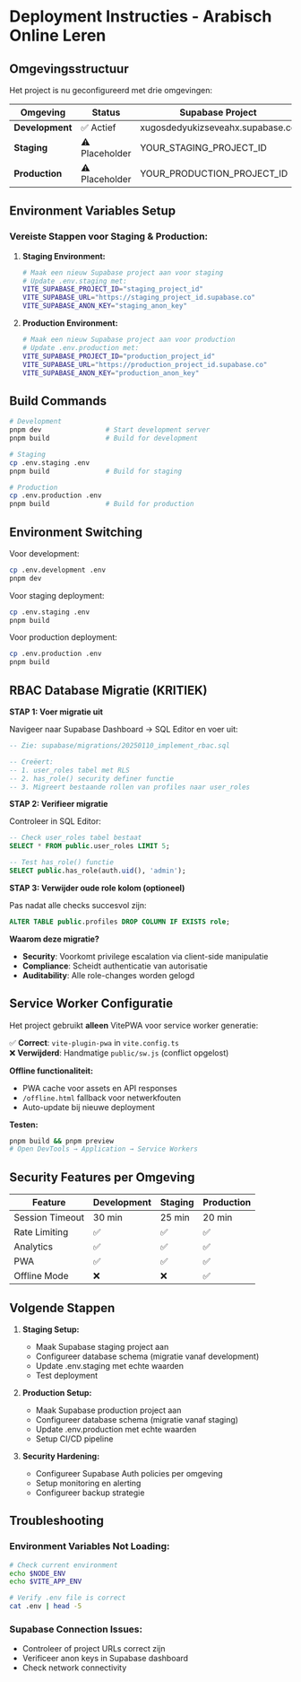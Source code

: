 # Deployment Instructies - Arabisch Online Leren

## Omgevingsstructuur

Het project is nu geconfigureerd met drie omgevingen:

| Omgeving | Status | Supabase Project | Configuratie File |
|----------|--------|------------------|-------------------|
| **Development** | ✅ Actief | xugosdedyukizseveahx.supabase.co | .env.development |
| **Staging** | ⚠️ Placeholder | YOUR_STAGING_PROJECT_ID | .env.staging |
| **Production** | ⚠️ Placeholder | YOUR_PRODUCTION_PROJECT_ID | .env.production |

## Environment Variables Setup

### Vereiste Stappen voor Staging & Production:

1. **Staging Environment:**
   ```bash
   # Maak een nieuw Supabase project aan voor staging
   # Update .env.staging met:
   VITE_SUPABASE_PROJECT_ID="staging_project_id"
   VITE_SUPABASE_URL="https://staging_project_id.supabase.co"
   VITE_SUPABASE_ANON_KEY="staging_anon_key"
   ```

2. **Production Environment:**
   ```bash
   # Maak een nieuw Supabase project aan voor production  
   # Update .env.production met:
   VITE_SUPABASE_PROJECT_ID="production_project_id"
   VITE_SUPABASE_URL="https://production_project_id.supabase.co"
   VITE_SUPABASE_ANON_KEY="production_anon_key"
   ```

## Build Commands

```bash
# Development
pnpm dev                # Start development server
pnpm build              # Build for development

# Staging  
cp .env.staging .env
pnpm build              # Build for staging

# Production
cp .env.production .env
pnpm build              # Build for production
```

## Environment Switching

Voor development:
```bash
cp .env.development .env
pnpm dev
```

Voor staging deployment:
```bash
cp .env.staging .env
pnpm build
```

Voor production deployment:
```bash
cp .env.production .env  
pnpm build
```

## RBAC Database Migratie (KRITIEK)

**STAP 1: Voer migratie uit**

Navigeer naar Supabase Dashboard → SQL Editor en voer uit:
```sql
-- Zie: supabase/migrations/20250110_implement_rbac.sql

-- Creëert:
-- 1. user_roles tabel met RLS
-- 2. has_role() security definer functie  
-- 3. Migreert bestaande rollen van profiles naar user_roles
```

**STAP 2: Verifieer migratie**

Controleer in SQL Editor:
```sql
-- Check user_roles tabel bestaat
SELECT * FROM public.user_roles LIMIT 5;

-- Test has_role() functie
SELECT public.has_role(auth.uid(), 'admin');
```

**STAP 3: Verwijder oude role kolom (optioneel)**

Pas nadat alle checks succesvol zijn:
```sql
ALTER TABLE public.profiles DROP COLUMN IF EXISTS role;
```

**Waarom deze migratie?**
- **Security**: Voorkomt privilege escalation via client-side manipulatie
- **Compliance**: Scheidt authenticatie van autorisatie
- **Auditability**: Alle role-changes worden gelogd

## Service Worker Configuratie

Het project gebruikt **alleen** VitePWA voor service worker generatie:

✅ **Correct**: `vite-plugin-pwa` in `vite.config.ts`  
❌ **Verwijderd**: Handmatige `public/sw.js` (conflict opgelost)

**Offline functionaliteit:**
- PWA cache voor assets en API responses
- `/offline.html` fallback voor netwerkfouten
- Auto-update bij nieuwe deployment

**Testen:**
```bash
pnpm build && pnpm preview
# Open DevTools → Application → Service Workers
```

## Security Features per Omgeving

| Feature | Development | Staging | Production |
|---------|-------------|---------|------------|
| Session Timeout | 30 min | 25 min | 20 min |
| Rate Limiting | ✅ | ✅ | ✅ |
| Analytics | ✅ | ✅ | ✅ |
| PWA | ✅ | ✅ | ✅ |
| Offline Mode | ❌ | ❌ | ✅ |

## Volgende Stappen

1. **Staging Setup:**
   - Maak Supabase staging project aan
   - Configureer database schema (migratie vanaf development)
   - Update .env.staging met echte waarden
   - Test deployment

2. **Production Setup:**
   - Maak Supabase production project aan  
   - Configureer database schema (migratie vanaf staging)
   - Update .env.production met echte waarden
   - Setup CI/CD pipeline

3. **Security Hardening:**
   - Configureer Supabase Auth policies per omgeving
   - Setup monitoring en alerting
   - Configureer backup strategie

## Troubleshooting

### Environment Variables Not Loading:
```bash
# Check current environment
echo $NODE_ENV
echo $VITE_APP_ENV

# Verify .env file is correct
cat .env | head -5
```

### Supabase Connection Issues:
- Controleer of project URLs correct zijn
- Verificeer anon keys in Supabase dashboard
- Check network connectivity
```